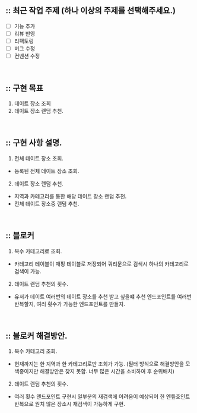 ## :: 최근 작업 주제 (하나 이상의 주제를 선택해주세요.)
- [ ] 기능 추가
- [ ] 리뷰 반영
- [ ] 리팩토링
- [ ] 버그 수정
- [ ] 컨벤션 수정

<br />

## :: 구현 목표 
1. 데이트 장소 조회
2. 데이트 장소 랜덤 추천.

<br />

## :: 구현 사항 설명.
1. 전체 데이트 장소 조회.
- 등록된 전체 데이트 장소 조회.

2. 데이트 장소 랜덤 추천.
- 지역과 카테고리를 통한 해당 데이트 장소 랜덤 추천.
- 전체 데이트 장소중 랜덤 추천.

<br />

## :: 블로커
1. 복수 카테고리로 조회.
- 카테고리 테이블이 매핑 테이블로 저장되어 쿼리문으로 검색시 하나의 카테고리로 검색이 가능.

2. 데이트 랜덤 추천의 횟수.
- 유저가 데이트 여러번의 데이트 장소를 추천 받고 싶을떄 추천 엔드포인트를 여러번 반복할지, 여러 횟수가 가능한 엔드포인트를 만들지.

<br />

## :: 블로커 해결방안.
1. 복수 카테고리 조회.
- 현재까지는 한 지역과 한 카테고리로만 조회가 가능. (필터 방식으로 해결방안을 모색중이지만 해결방안은 찾지 못함. 너무 많은 시간을 소비하여 후 순위배치)

2. 데이트 랜덤 추천의 횟수.
- 여러 횟수 엔드포인트 구현시 일부분의 재검색에 어려움이 예상되어 한 엔듶호인트 반복으로 원치 않은 장소시 재검색이 가능하게 구현.
